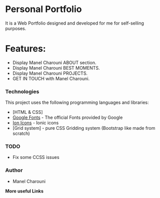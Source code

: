 # Personal Portfolio

It is a Web Portfolio designed and developed for me for self-selling purposes.

# Features:

- Display Manel Charouni ABOUT section.
- Display Manel Charouni BEST MOMENTS.
- Display Manel Charouni PROJECTS.
- GET IN TOUCH with Manel Charouni.

### Technologies

This project uses the following programming languages and libraries:

- [HTML & CSS]
- [Google Fonts] - The official Fonts provided by Google
- [Ion Icons] - Ionic icons
- [Grid system] - pure CSS Gridding system (Bootstrap like made from scratch)

### TODO

- Fix some CCSS issues

### Author

- Manel Charouni

**More useful Links**

[google fonts]: https://fonts.googleapis.com
[ion icons]: https://ionicons.com/
